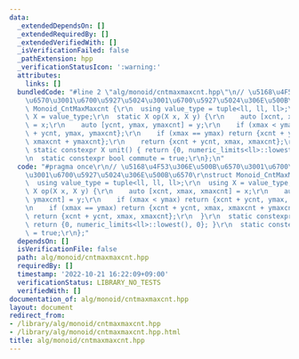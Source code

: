 ```yaml
---
data:
  _extendedDependsOn: []
  _extendedRequiredBy: []
  _extendedVerifiedWith: []
  _isVerificationFailed: false
  _pathExtension: hpp
  _verificationStatusIcon: ':warning:'
  attributes:
    links: []
  bundledCode: "#line 2 \"alg/monoid/cntmaxmaxcnt.hpp\"\n// \u5168\u4F53\u306E\u500B\
    \u6570\u3001\u6700\u5927\u5024\u3001\u6700\u5927\u5024\u306E\u500B\u6570\r\nstruct\
    \ Monoid_CntMaxMaxcnt {\r\n  using value_type = tuple<ll, ll, ll>;\r\n  using\
    \ X = value_type;\r\n  static X op(X x, X y) {\r\n    auto [xcnt, xmax, xmaxcnt]\
    \ = x;\r\n    auto [ycnt, ymax, ymaxcnt] = y;\r\n    if (xmax < ymax) return {xcnt\
    \ + ycnt, ymax, ymaxcnt};\r\n    if (xmax == ymax) return {xcnt + ycnt, xmax,\
    \ xmaxcnt + ymaxcnt};\r\n    return {xcnt + ycnt, xmax, xmaxcnt};\r\n  }\r\n \
    \ static constexpr X unit() { return {0, numeric_limits<ll>::lowest(), 0}; }\r\
    \n  static constexpr bool commute = true;\r\n};\n"
  code: "#pragma once\r\n// \u5168\u4F53\u306E\u500B\u6570\u3001\u6700\u5927\u5024\
    \u3001\u6700\u5927\u5024\u306E\u500B\u6570\r\nstruct Monoid_CntMaxMaxcnt {\r\n\
    \  using value_type = tuple<ll, ll, ll>;\r\n  using X = value_type;\r\n  static\
    \ X op(X x, X y) {\r\n    auto [xcnt, xmax, xmaxcnt] = x;\r\n    auto [ycnt, ymax,\
    \ ymaxcnt] = y;\r\n    if (xmax < ymax) return {xcnt + ycnt, ymax, ymaxcnt};\r\
    \n    if (xmax == ymax) return {xcnt + ycnt, xmax, xmaxcnt + ymaxcnt};\r\n   \
    \ return {xcnt + ycnt, xmax, xmaxcnt};\r\n  }\r\n  static constexpr X unit() {\
    \ return {0, numeric_limits<ll>::lowest(), 0}; }\r\n  static constexpr bool commute\
    \ = true;\r\n};"
  dependsOn: []
  isVerificationFile: false
  path: alg/monoid/cntmaxmaxcnt.hpp
  requiredBy: []
  timestamp: '2022-10-21 16:22:09+09:00'
  verificationStatus: LIBRARY_NO_TESTS
  verifiedWith: []
documentation_of: alg/monoid/cntmaxmaxcnt.hpp
layout: document
redirect_from:
- /library/alg/monoid/cntmaxmaxcnt.hpp
- /library/alg/monoid/cntmaxmaxcnt.hpp.html
title: alg/monoid/cntmaxmaxcnt.hpp
---
```

